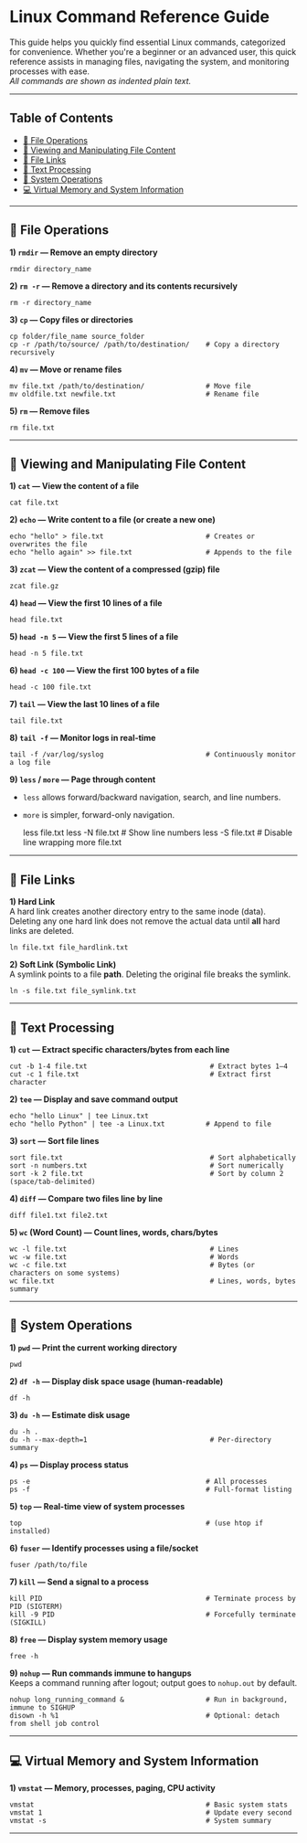 # Linux Command Reference Guide

This guide helps you quickly find essential Linux commands, categorized for convenience. Whether you're a beginner or an advanced user, this quick reference assists in managing files, navigating the system, and monitoring processes with ease.  
_All commands are shown as indented plain text._

---

## Table of Contents

- [📁 File Operations](#-file-operations)
- [📜 Viewing and Manipulating File Content](#-viewing-and-manipulating-file-content)
- [🔗 File Links](#-file-links)
- [📝 Text Processing](#-text-processing)
- [🔧 System Operations](#-system-operations)
- [💻 Virtual Memory and System Information](#-virtual-memory-and-system-information)

---

## 📁 File Operations

**1) `rmdir` — Remove an empty directory**
    
    rmdir directory_name

**2) `rm -r` — Remove a directory and its contents recursively**
    
    rm -r directory_name

**3) `cp` — Copy files or directories**
    
    cp folder/file_name source_folder
    cp -r /path/to/source/ /path/to/destination/    # Copy a directory recursively

**4) `mv` — Move or rename files**
    
    mv file.txt /path/to/destination/               # Move file
    mv oldfile.txt newfile.txt                      # Rename file

**5) `rm` — Remove files**
    
    rm file.txt

---

## 📜 Viewing and Manipulating File Content

**1) `cat` — View the content of a file**
    
    cat file.txt

**2) `echo` — Write content to a file (or create a new one)**
    
    echo "hello" > file.txt                         # Creates or overwrites the file
    echo "hello again" >> file.txt                  # Appends to the file

**3) `zcat` — View the content of a compressed (gzip) file**
    
    zcat file.gz

**4) `head` — View the first 10 lines of a file**
    
    head file.txt

**5) `head -n 5` — View the first 5 lines of a file**
    
    head -n 5 file.txt

**6) `head -c 100` — View the first 100 bytes of a file**
    
    head -c 100 file.txt

**7) `tail` — View the last 10 lines of a file**
    
    tail file.txt

**8) `tail -f` — Monitor logs in real-time**
    
    tail -f /var/log/syslog                         # Continuously monitor a log file

**9) `less` / `more` — Page through content**
- `less` allows forward/backward navigation, search, and line numbers.
- `more` is simpler, forward-only navigation.
    
    less file.txt
    less -N file.txt                                # Show line numbers
    less -S file.txt                                # Disable line wrapping
    more file.txt

---

## 🔗 File Links

**1) Hard Link**  
A hard link creates another directory entry to the same inode (data). Deleting any one hard link does not remove the actual data until **all** hard links are deleted.
    
    ln file.txt file_hardlink.txt

**2) Soft Link (Symbolic Link)**  
A symlink points to a file **path**. Deleting the original file breaks the symlink.
    
    ln -s file.txt file_symlink.txt

---

## 📝 Text Processing

**1) `cut` — Extract specific characters/bytes from each line**
    
    cut -b 1-4 file.txt                              # Extract bytes 1–4
    cut -c 1 file.txt                                # Extract first character

**2) `tee` — Display and save command output**
    
    echo "hello Linux" | tee Linux.txt
    echo "hello Python" | tee -a Linux.txt          # Append to file

**3) `sort` — Sort file lines**
    
    sort file.txt                                    # Sort alphabetically
    sort -n numbers.txt                              # Sort numerically
    sort -k 2 file.txt                               # Sort by column 2 (space/tab-delimited)

**4) `diff` — Compare two files line by line**
    
    diff file1.txt file2.txt

**5) `wc` (Word Count) — Count lines, words, chars/bytes**
    
    wc -l file.txt                                   # Lines
    wc -w file.txt                                   # Words
    wc -c file.txt                                   # Bytes (or characters on some systems)
    wc file.txt                                      # Lines, words, bytes summary

---

## 🔧 System Operations

**1) `pwd` — Print the current working directory**
    
    pwd

**2) `df -h` — Display disk space usage (human-readable)**
    
    df -h

**3) `du -h` — Estimate disk usage**
    
    du -h .
    du -h --max-depth=1                              # Per-directory summary

**4) `ps` — Display process status**
    
    ps -e                                           # All processes
    ps -f                                           # Full-format listing

**5) `top` — Real-time view of system processes**
    
    top                                             # (use htop if installed)

**6) `fuser` — Identify processes using a file/socket**
    
    fuser /path/to/file

**7) `kill` — Send a signal to a process**
    
    kill PID                                        # Terminate process by PID (SIGTERM)
    kill -9 PID                                     # Forcefully terminate (SIGKILL)

**8) `free` — Display system memory usage**
    
    free -h

**9) `nohup` — Run commands immune to hangups**  
Keeps a command running after logout; output goes to `nohup.out` by default.
    
    nohup long_running_command &                    # Run in background, immune to SIGHUP
    disown -h %1                                    # Optional: detach from shell job control

---

## 💻 Virtual Memory and System Information

**1) `vmstat` — Memory, processes, paging, CPU activity**
    
    vmstat                                          # Basic system stats
    vmstat 1                                        # Update every second
    vmstat -s                                       # System summary

---
